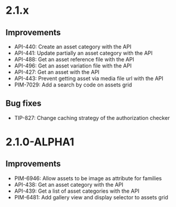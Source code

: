 # 2.1.x

## Improvements

- API-440: Create an asset category with the API
- API-441: Update partially an asset category with the API
- API-488: Get an asset reference file with the API
- API-496: Get an asset variation file with the API
- API-427: Get an asset with the API
- API-443: Prevent getting asset via media file url with the API
- PIM-7029: Add a search by code on assets grid

## Bug fixes

- TIP-827: Change caching strategy of the authorization checker

# 2.1.0-ALPHA1

## Improvements

- PIM-6946: Allow assets to be image as attribute for families
- API-438: Get an asset category with the API
- API-439: Get a list of asset categories with the API
- PIM-6481: Add gallery view and display selector to assets grid
